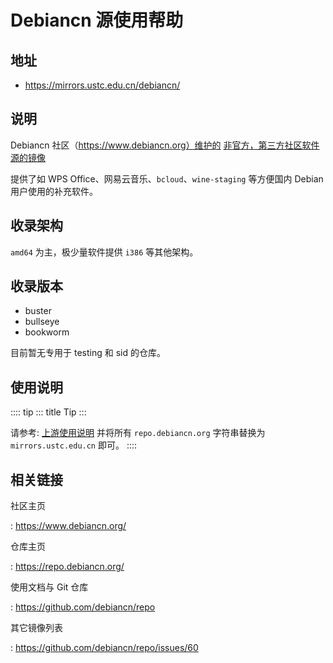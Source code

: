 # Debiancn 源使用帮助

## 地址

-   <https://mirrors.ustc.edu.cn/debiancn/>

## 说明

Debiancn 社区（https://www.debiancn.org）维护的
[非官方，第三方社区软件源的镜像](https://repo.debiancn.org/)

提供了如 WPS Office、网易云音乐、`bcloud`、`wine-staging` 等方便国内
Debian 用户使用的补充软件。

## 收录架构

`amd64` 为主，极少量软件提供 `i386` 等其他架构。

## 收录版本

-   buster
-   bullseye
-   bookworm

目前暂无专用于 testing 和 sid 的仓库。

## 使用说明

:::: tip
::: title
Tip
:::

请参考: [上游使用说明](https://github.com/debiancn/repo) 并将所有
`repo.debiancn.org` 字符串替换为 `mirrors.ustc.edu.cn` 即可。
::::

## 相关链接

社区主页

:   <https://www.debiancn.org/>

仓库主页

:   <https://repo.debiancn.org/>

使用文档与 Git 仓库

:   <https://github.com/debiancn/repo>

其它镜像列表

:   <https://github.com/debiancn/repo/issues/60>
